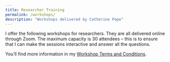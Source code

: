 ```yaml
---
title: Researcher Training
permalink: /workshops/
description: "Workshops delivered by Catherine Pope"
---
```


I offer the following workshops for researchers. They are all delivered online through Zoom. The maximum capacity is 30 attendees – this is to ensure that I can make the sessions interactive and answer all the questions.

You’ll find more information in my [Workshop Terms and Conditions](/workshops/terms-and-conditions/).